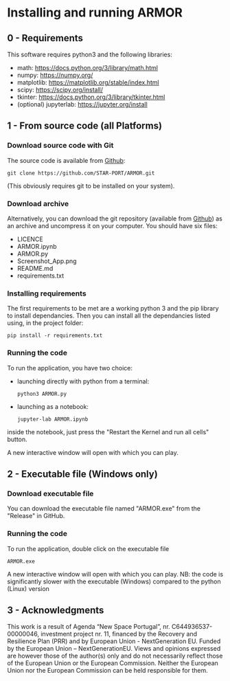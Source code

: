 # Installing and running ARMOR

## 0 - Requirements

This software requires python3 and the following libraries:
  - math: https://docs.python.org/3/library/math.html
  - numpy: https://numpy.org/
  - matplotlib: https://matplotlib.org/stable/index.html
  - scipy: https://scipy.org/install/
  - tkinter: https://docs.python.org/3/library/tkinter.html
  - (optional) jupyterlab: https://jupyter.org/install

## 1 - From source code (all Platforms)

### Download source code with Git
The source code is available from
[Github](https://github.com/STAR-PORT/ARMOR/):

    git clone https://github.com/STAR-PORT/ARMOR.git

(This obviously requires git to be installed on your system).

### Download archive

Alternatively, you can download the git repository (available from
[Github](https://github.com/STAR-PORT/ARMOR/)) as an archive and uncompress it on your computer.
You should have six files:
  - LICENCE
  - ARMOR.ipynb
  - ARMOR.py
  - Screenshot_App.png
  - README.md
  - requirements.txt

### Installing requirements

The first requirements to be met are a working python 3 and the pip library to install dependancies.
Then you can install all the dependancies listed using, in the project folder:

    pip install -r requirements.txt


### Running the code

To run the application, you have two choice:

  - launching directly with python from a terminal:
    
        python3 ARMOR.py

  - launching as a notebook:
    
        jupyter-lab ARMOR.ipynb

  inside the notebook, just press the "Restart the Kernel and run all cells" button.

A new interactive window will open with which you can play.

## 2 - Executable file (Windows only)

### Download executable file

You can download the executable file named "ARMOR.exe" from the "Release" in GitHub.

### Running the code

To run the application, double click on the executable file

    ARMOR.exe

A new interactive window will open with which you can play.
NB: the code is significantly slower with the executable (Windows) compared to the python (Linux) version

## 3 - Acknowledgments

This work is a result of Agenda “New Space Portugal”, nr. C644936537-00000046, investment project nr. 11, financed by the Recovery and Resilience Plan (PRR) and by European Union -  NextGeneration EU. Funded by the European Union – NextGenerationEU. Views and opinions expressed are however those of the author(s) only and do not necessarily reflect those of the European Union or the European Commission. Neither the European Union nor the European Commission can be held responsible for them.
